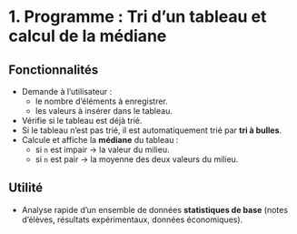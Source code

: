 # 1. Programme : Tri d’un tableau et calcul de la médiane

## Fonctionnalités
- Demande à l’utilisateur :
  - le nombre d’éléments à enregistrer.  
  - les valeurs à insérer dans le tableau.  
- Vérifie si le tableau est déjà trié.  
- Si le tableau n’est pas trié, il est automatiquement trié par **tri à bulles**.  
- Calcule et affiche la **médiane** du tableau :  
  - si `n` est impair → la valeur du milieu.  
  - si `n` est pair → la moyenne des deux valeurs du milieu.  

## Utilité
- Analyse rapide d’un ensemble de données **statistiques de base** (notes d’élèves, résultats expérimentaux, données économiques).  
